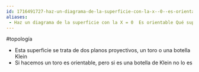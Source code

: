 ```yaml
---
id: 1716491727-haz-un-diagrama-de-la-superficie-con-la-x--0--es-orientable-qu-superficie-es
aliases:
 - Haz un diagrama de la superficie con la X = 0  Es orientable Qué superficie es
---
```


#topología 

- Esta superficie se trata de dos planos proyectivos, un toro o una botella Klein
- Si hacemos un toro es orientable, pero si es una botella de Klein no lo es
